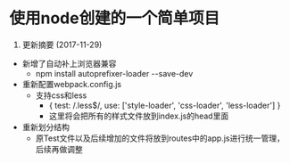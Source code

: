 # 使用node创建的一个简单项目

1. 更新摘要 (2017-11-29)
  - 新增了自动补上浏览器兼容
    - npm install autoprefixer-loader --save-dev
  - 重新配置webpack.config.js
    - 支持css和less
      - { test: /\.less$/, use: ['style-loader', 'css-loader', 'less-loader'] }
      - 这里将会把所有的样式文件放到index.js的head里面
  - 重新划分结构
    - 原Test文件以及后续增加的文件将放到routes中的app.js进行统一管理，后续再做调整
  